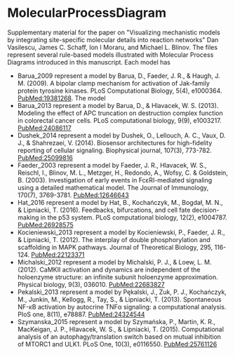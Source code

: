 # MolecularProcessDiagram

Supplementary material for the paper on "Visualizing mechanistic models by integrating site-specific molecular details into reaction networks"
Dan Vasilescu, James C. Schaff, Ion I Moraru, and Michael L. Blinov. The files represent several rule-based models illustrated with Molecular Process Diagrams introduced in this manuscript. Each model has 

- Barua_2009 represent a model by Barua, D., Faeder, J. R., & Haugh, J. M. (2009). A bipolar clamp mechanism for activation of Jak-family protein tyrosine kinases. PLoS Computational Biology, 5(4), e1000364. [PubMed:19381268](https://pubmed.ncbi.nlm.nih.gov/19381268/). The model 
- Barua_2013 represent a model by Barua, D., & Hlavacek, W. S. (2013). Modeling the effect of APC truncation on destruction complex function in colorectal cancer cells. PLoS computational biology, 9(9), e1003217. [PubMed:24086117](https://pubmed.ncbi.nlm.nih.gov/24086117/)
- Dushek_2014 represent a model by Dushek, O., Lellouch, A. C., Vaux, D. J., & Shahrezaei, V. (2014). Biosensor architectures for high-fidelity reporting of cellular signaling. Biophysical journal, 107(3), 773-782. [PubMed:25099816](https://pubmed.ncbi.nlm.nih.gov/25099816/)
- Faeder_2003 represent a model by Faeder, J. R., Hlavacek, W. S., Reischl, I., Blinov, M. L., Metzger, H., Redondo, A., Wofsy, C. & Goldstein, B. (2003). Investigation of early events in FcεRI-mediated signaling using a detailed mathematical model. The Journal of Immunology, 170(7), 3769-3781. [PubMed:12646643](https://pubmed.ncbi.nlm.nih.gov/12646643/)
- Hat_2016 represent a model by Hat, B., Kochańczyk, M., Bogdał, M. N., & Lipniacki, T. (2016). Feedbacks, bifurcations, and cell fate decision-making in the p53 system. PLoS computational biology, 12(2), e1004787. [PubMed:26928575](https://pubmed.ncbi.nlm.nih.gov/26928575/)
- Kocieniewski_2013 represent a model by Kocieniewski, P., Faeder, J. R., & Lipniacki, T. (2012). The interplay of double phosphorylation and scaffolding in MAPK pathways. Journal of Theoretical Biology, 295, 116-124. [PubMed:22123371](https://pubmed.ncbi.nlm.nih.gov/22123371/)
- Michalski_2012 represent a model by Michalski, P. J., & Loew, L. M. (2012). CaMKII activation and dynamics are independent of the holoenzyme structure: an infinite subunit holoenzyme approximation. Physical biology, 9(3), 036010. [PubMed:22683827](https://pubmed.ncbi.nlm.nih.gov/22683827/)
- Pekalski_2013 represent a model by Pękalski, J., Zuk, P. J., Kochańczyk, M., Junkin, M., Kellogg, R., Tay, S., & Lipniacki, T. (2013). Spontaneous NF-κB activation by autocrine TNFα signaling: a computational analysis. PloS one, 8(11), e78887. [PubMed:24324544](https://pubmed.ncbi.nlm.nih.gov/24324544/)
- Szymanska_2015 represent a model by Szymańska, P., Martin, K. R., MacKeigan, J. P., Hlavacek, W. S., & Lipniacki, T. (2015). Computational analysis of an autophagy/translation switch based on mutual inhibition of MTORC1 and ULK1. PLoS One, 10(3), e0116550. [PubMed:25761126](https://pubmed.ncbi.nlm.nih.gov/25761126/)
